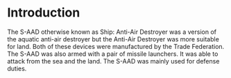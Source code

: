 # Introduction
The S-AAD otherwise known as Ship: Anti-Air Destroyer was a version of the aquatic anti-air destroyer but the Anti-Air Destroyer was more suitable for land.
Both of these devices were manufactured by the Trade Federation.
The S-AAD was also armed with a pair of missile launchers.
It was able to attack from the sea and the land.
The S-AAD was mainly used for defense duties.